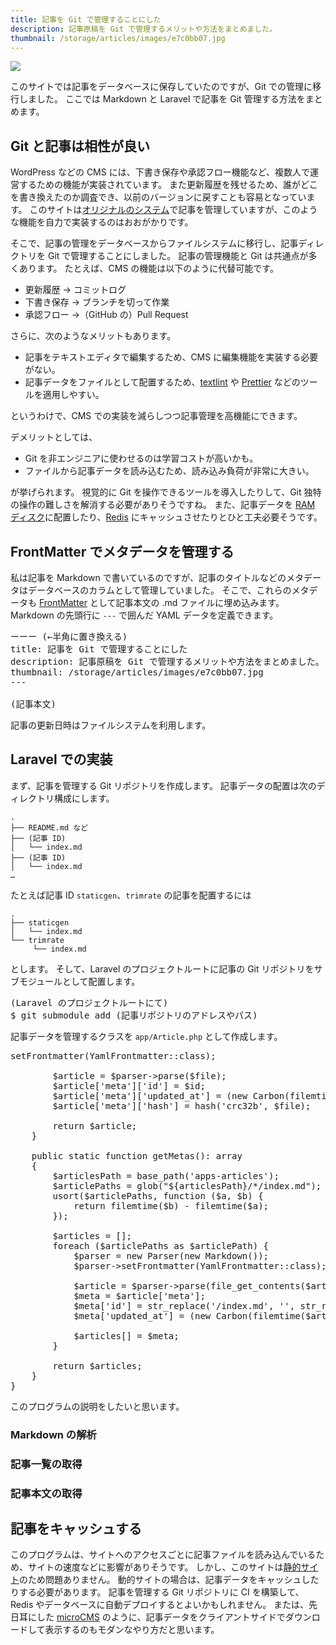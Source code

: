 ```yaml
---
title: 記事を Git で管理することにした
description: 記事原稿を Git で管理するメリットや方法をまとめました。
thumbnail: /storage/articles/images/e7c0bb07.jpg
---
```


<picture>
  <source type="image/webp" srcset="/storage/articles/images/e7c0bb07.webp">
  <img src="/storage/articles/images/e7c0bb07.jpg">
</picture>

このサイトでは記事をデータベースに保存していたのですが、Git での管理に移行しました。
ここでは Markdown と Laravel で記事を Git 管理する方法をまとめます。

<ol class="table-of-contents"></ol>

<script async src="https://pagead2.googlesyndication.com/pagead/js/adsbygoogle.js"></script>
<!-- ディスプレイ広告 -->
<!-- textlint-disable -->

<ins class="adsbygoogle"
    style="display:block"
    data-ad-client="ca-pub-7008780049786244"
    data-ad-slot="5063315418"
    data-ad-format="auto"
    data-full-width-responsive="true"></ins>

<!-- textlint-enable -->
<script>(adsbygoogle = window.adsbygoogle || []).push({});</script>

## Git と記事は相性が良い

WordPress などの CMS には、下書き保存や承認フロー機能など、複数人で運営するための機能が実装されています。
また更新履歴を残せるため、誰がどこを書き換えたのか調査でき、以前のバージョンに戻すことも容易となっています。
このサイトは[オリジナルのシステム](/articles/staticgen/)で記事を管理していますが、このような機能を自力で実装するのはおおがかりです。

そこで、記事の管理をデータベースからファイルシステムに移行し、記事ディレクトリを Git で管理することにしました。
記事の管理機能と Git は共通点が多くあります。
たとえば、CMS の機能は以下のように代替可能です。

- 更新履歴 → コミットログ
- 下書き保存 → ブランチを切って作業
- 承認フロー →（GitHub の）Pull Request

さらに、次のようなメリットもあります。

- 記事をテキストエディタで編集するため、CMS に編集機能を実装する必要がない。
- 記事データをファイルとして配置するため、[textlint](https://textlint.github.io/) や [Prettier](https://prettier.io/) などのツールを適用しやすい。

というわけで、CMS での実装を減らしつつ記事管理を高機能にできます。

デメリットとしては、

- Git を非エンジニアに使わせるのは学習コストが高いかも。
- ファイルから記事データを読み込むため、読み込み負荷が非常に大きい。

が挙げられます。
視覚的に Git を操作できるツールを導入したりして、Git 独特の操作の難しさを解消する必要がありそうですね。
また、記事データを [RAM ディスク](https://blog.katsubemakito.net/linux/ramdisk-tmpfs)に配置したり、[Redis](https://redis.io/) にキャッシュさせたりとひと工夫必要そうです。

## FrontMatter でメタデータを管理する

私は記事を Markdown で書いているのですが、記事のタイトルなどのメタデータはデータベースのカラムとして管理していました。
そこで、これらのメタデータも [FrontMatter](https://jekyllrb.com/docs/front-matter/) として記事本文の .md ファイルに埋め込みます。Markdown の先頭行に `---` で囲んだ YAML データを定義できます。

<pre class="prettyprint">
ーーー (←半角に置き換える)
title: 記事を Git で管理することにした
description: 記事原稿を Git で管理するメリットや方法をまとめました。
thumbnail: /storage/articles/images/e7c0bb07.jpg
---

(記事本文)
</pre>

記事の更新日時はファイルシステムを利用します。

## Laravel での実装

まず、記事を管理する Git リポジトリを作成します。
記事データの配置は次のディレクトリ構成にします。

```
.
├── README.md など
├── (記事 ID)
│   └── index.md
├── (記事 ID)
│   └── index.md
…
```

たとえば記事 ID `staticgen`、`trimrate` の記事を配置するには

```
.
├── staticgen
│   └── index.md
└── trimrate
     └── index.md
```

とします。
そして、Laravel のプロジェクトルートに記事の Git リポジトリをサブモジュールとして配置します。

<pre class="prettyprint lang-bash">
(Laravel のプロジェクトルートにて)
$ git submodule add (記事リポジトリのアドレスやパス)
</pre>

記事データを管理するクラスを `app/Article.php` として作成します。

<pre class="prettyprint lang-php">
<?php

namespace App;

use Carbon\Carbon;
use cebe\markdown\Markdown;
use Hyn\Frontmatter\Parser;
use Hyn\Frontmatter\Frontmatters\YamlFrontmatter;

class Article
{
    public static function get(string $id): array
    {
        $articlesPath = base_path('apps-articles');
        $articlePath = "${articlesPath}/${id}/index.md";
        $file = file_get_contents($articlePath);

        $parser = new Parser(new Markdown());
        $parser->setFrontmatter(YamlFrontmatter::class);

        $article = $parser->parse($file);
        $article['meta']['id'] = $id;
        $article['meta']['updated_at'] = (new Carbon(filemtime($articlePath)))->format('Y-m-d');
        $article['meta']['hash'] = hash('crc32b', $file);

        return $article;
    }

    public static function getMetas(): array
    {
        $articlesPath = base_path('apps-articles');
        $articlePaths = glob("${articlesPath}/*/index.md");
        usort($articlePaths, function ($a, $b) {
            return filemtime($b) - filemtime($a);
        });

        $articles = [];
        foreach ($articlePaths as $articlePath) {
            $parser = new Parser(new Markdown());
            $parser->setFrontmatter(YamlFrontmatter::class);

            $article = $parser->parse(file_get_contents($articlePath));
            $meta = $article['meta'];
            $meta['id'] = str_replace('/index.md', '', str_replace($articlesPath . '/', "", $articlePath));
            $meta['updated_at'] = (new Carbon(filemtime($articlePath)))->format('Y-m-d');

            $articles[] = $meta;
        }

        return $articles;
    }
}
</pre>

このプログラムの説明をしたいと思います。

### Markdown の解析

### 記事一覧の取得

### 記事本文の取得

## 記事をキャッシュする

このプログラムは、サイトへのアクセスごとに記事ファイルを読み込んでいるため、サイトの速度などに影響がありそうです。
しかし、このサイトは[静的サイト](/articles/staticgen/)のため問題ありません。
動的サイトの場合は、記事データをキャッシュしたりする必要があります。
記事を管理する Git リポジトリに CI を構築して、Redis やデータベースに自動デプロイするとよいかもしれません。
または、先日耳にした [microCMS](https://microcms.io/) のように、記事データをクライアントサイドでダウンロードして表示するのもモダンなやり方だと思います。
